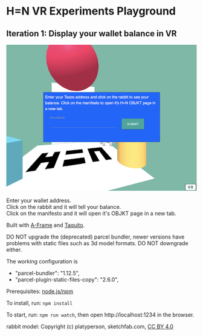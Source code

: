 # H=N VR Experiments Playground 

## Iteration 1: Display your wallet balance in VR

![](docs/screen.png)

Enter your wallet address.    
Click on the rabbit and it will tell your balance.    
Click on the manifesto and it will open it's OBJKT page in a new tab.    

Built with [A-Frame](https://aframe.io/) and [Taquito](https://tezostaquito.io).

DO NOT upgrade the (deprecated) parcel bundler, newer versions have problems with static files such as 3d model formats. DO NOT downgrade either.

The working configuration is
* "parcel-bundler": "1.12.5",
* "parcel-plugin-static-files-copy": "2.6.0",

Prerequisites: [node.js/npm](https://nodejs.org/)

To install, run: `npm install`

To start, run: `npm run watch`, then open http://localhost:1234 in the browser.

rabbit model: Copyright (c) platyperson, sketchfab.com, [CC BY 4.0](http://creativecommons.org/licenses/by/4.0/)
